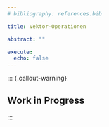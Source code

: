 ```yaml
---
# bibliography: references.bib

title: Vektor-Operationen

abstract: ""

execute: 
  echo: false
---
```



::: {.callout-warning}
## Work in Progress
:::
